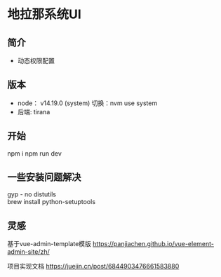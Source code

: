 # 地拉那系统UI

## 简介
- 动态权限配置

## 版本
- node： v14.19.0 (system)  切换：nvm use system
- 后端: tirana

## 开始
npm i 
npm run dev


## 一些安装问题解决
gyp - no distutils \
brew install python-setuptools


## 灵感
基于vue-admin-template模版
https://panjiachen.github.io/vue-element-admin-site/zh/

项目实现文档
https://juejin.cn/post/6844903476661583880
